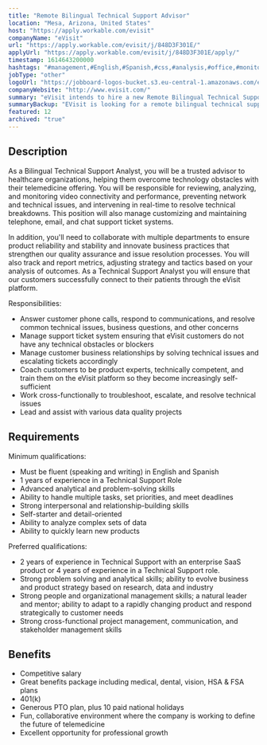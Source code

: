 ```yaml
---
title: "Remote Bilingual Technical Support Advisor"
location: "Mesa, Arizona, United States"
host: "https://apply.workable.com/evisit"
companyName: "eVisit"
url: "https://apply.workable.com/evisit/j/848D3F301E/"
applyUrl: "https://apply.workable.com/evisit/j/848D3F301E/apply/"
timestamp: 1614643200000
hashtags: "#management,#English,#Spanish,#css,#analysis,#office,#monitoring"
jobType: "other"
logoUrl: "https://jobboard-logos-bucket.s3.eu-central-1.amazonaws.com/evisit"
companyWebsite: "http://www.evisit.com/"
summary: "eVisit intends to hire a new Remote Bilingual Technical Support Advisor. If you have 1 years of experience in a Technical Support Role, consider applying."
summaryBackup: "EVisit is looking for a remote bilingual technical support advisor that has experience in: #management, #css, #analysis."
featured: 12
archived: "true"
---
```


## Description

As a Bilingual Technical Support Analyst, you will be a trusted advisor to healthcare organizations, helping them overcome technology obstacles with their telemedicine offering. You will be responsible for reviewing, analyzing, and monitoring video connectivity and performance, preventing network and technical issues, and intervening in real-time to resolve technical breakdowns. This position will also manage customizing and maintaining telephone, email, and chat support ticket systems.

In addition, you'll need to collaborate with multiple departments to ensure product reliability and stability and innovate business practices that strengthen our quality assurance and issue resolution processes. You will also track and report metrics, adjusting strategy and tactics based on your analysis of outcomes. As a Technical Support Analyst you will ensure that our customers successfully connect to their patients through the eVisit platform.

Responsibilities:

*   Answer customer phone calls, respond to communications, and resolve common technical issues, business questions, and other concerns
*   Manage support ticket system ensuring that eVisit customers do not have any technical obstacles or blockers
*   Manage customer business relationships by solving technical issues and escalating tickets accordingly
*   Coach customers to be product experts, technically competent, and train them on the eVisit platform so they become increasingly self-sufficient
*   Work cross-functionally to troubleshoot, escalate, and resolve technical issues
*   Lead and assist with various data quality projects

## Requirements

Minimum qualifications:

*   Must be fluent (speaking and writing) in English and Spanish
*   1 years of experience in a Technical Support Role
*   Advanced analytical and problem-solving skills
*   Ability to handle multiple tasks, set priorities, and meet deadlines
*   Strong interpersonal and relationship-building skills
*   Self-starter and detail-oriented
*   Ability to analyze complex sets of data
*   Ability to quickly learn new products

Preferred qualifications:

*   2 years of experience in Technical Support with an enterprise SaaS product or 4 years of experience in a Technical Support role.
*   Strong problem solving and analytical skills; ability to evolve business and product strategy based on research, data and industry
*   Strong people and organizational management skills; a natural leader and mentor; ability to adapt to a rapidly changing product and respond strategically to customer needs
*   Strong cross-functional project management, communication, and stakeholder management skills

## Benefits

*   Competitive salary
*   Great benefits package including medical, dental, vision, HSA & FSA plans
*   401(k)
*   Generous PTO plan, plus 10 paid national holidays
*   Fun, collaborative environment where the company is working to define the future of telemedicine
*   Excellent opportunity for professional growth
